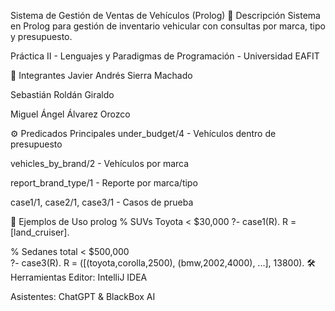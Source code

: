 Sistema de Gestión de Ventas de Vehículos (Prolog)
📌 Descripción
Sistema en Prolog para gestión de inventario vehicular con consultas por marca, tipo y presupuesto.

Práctica II - Lenguajes y Paradigmas de Programación - Universidad EAFIT

👥 Integrantes
Javier Andrés Sierra Machado

Sebastián Roldán Giraldo

Miguel Ángel Álvarez Orozco

⚙️ Predicados Principales
under_budget/4 - Vehículos dentro de presupuesto

vehicles_by_brand/2 - Vehículos por marca

report_brand_type/1 - Reporte por marca/tipo

case1/1, case2/1, case3/1 - Casos de prueba

🧪 Ejemplos de Uso
prolog
% SUVs Toyota < $30,000
?- case1(R).
R = [land_cruiser].

% Sedanes total < $500,000  
?- case3(R).
R = ([(toyota,corolla,2500), (bmw,2002,4000), ...], 13800).
🛠️ Herramientas
Editor: IntelliJ IDEA

Asistentes: ChatGPT & BlackBox AI
